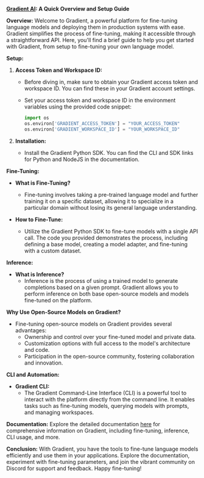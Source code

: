 **[Gradient AI](https://docs.gradient.ai/docs/introduction): A Quick Overview and Setup Guide**

**Overview:**
Welcome to Gradient, a powerful platform for fine-tuning language models and deploying them in production systems with ease. Gradient simplifies the process of fine-tuning, making it accessible through a straightforward API. Here, you'll find a brief guide to help you get started with Gradient, from setup to fine-tuning your own language model.

**Setup:**
1. **Access Token and Workspace ID:**
   - Before diving in, make sure to obtain your Gradient access token and workspace ID. You can find these in your Gradient account settings.
   - Set your access token and workspace ID in the environment variables using the provided code snippet:

     ```python
     import os
     os.environ['GRADIENT_ACCESS_TOKEN'] = "YOUR_ACCESS_TOKEN"
     os.environ['GRADIENT_WORKSPACE_ID'] = "YOUR_WORKSPACE_ID"
     ```

2. **Installation:**
   - Install the Gradient Python SDK. You can find the CLI and SDK links for Python and NodeJS in the documentation.

**Fine-Tuning:**
- **What is Fine-Tuning?**
  - Fine-tuning involves taking a pre-trained language model and further training it on a specific dataset, allowing it to specialize in a particular domain without losing its general language understanding.

- **How to Fine-Tune:**
  - Utilize the Gradient Python SDK to fine-tune models with a single API call. The code you provided demonstrates the process, including defining a base model, creating a model adapter, and fine-tuning with a custom dataset.

**Inference:**
- **What is Inference?**
  - Inference is the process of using a trained model to generate completions based on a given prompt. Gradient allows you to perform inference on both base open-source models and models fine-tuned on the platform.

**Why Use Open-Source Models on Gradient?**
- Fine-tuning open-source models on Gradient provides several advantages:
  - Ownership and control over your fine-tuned model and private data.
  - Customization options with full access to the model's architecture and code.
  - Participation in the open-source community, fostering collaboration and innovation.

**CLI and Automation:**
- **Gradient CLI:**
  - The Gradient Command-Line Interface (CLI) is a powerful tool to interact with the platform directly from the command line. It enables tasks such as fine-tuning models, querying models with prompts, and managing workspaces.

**Documentation:**
Explore the detailed documentation [here](https://docs.gradient.ai/docs/introduction) for comprehensive information on Gradient, including fine-tuning, inference, CLI usage, and more.

**Conclusion:**
With Gradient, you have the tools to fine-tune language models efficiently and use them in your applications. Explore the documentation, experiment with fine-tuning parameters, and join the vibrant community on Discord for support and feedback. Happy fine-tuning!

